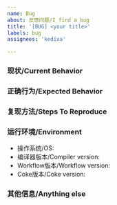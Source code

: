```yaml
---
name: Bug
about: 反馈问题/I find a bug
title: '[BUG] <your title>'
labels: bug
assignees: 'kedixa'

---
```


<!-- Note: Please search to see if an issue already exists. -->
<!-- 注意: 请在Issues中搜索以查看问题是否已存在。 -->

### 现状/Current Behavior
<!-- A concise description of what you're experiencing. -->
<!-- 请描述您遇到的问题。 -->


### 正确行为/Expected Behavior
<!-- A concise description of what you expected to happen. -->
<!-- 请描述您期望得到的效果。 -->


### 复现方法/Steps To Reproduce
<!-- Provide minimal reproducible code or detailed reproduction methods. -->
<!-- 提供最小可复现代码或详细复现方法。 -->


### 运行环境/Environment
- 操作系统/OS:
- 编译器版本/Compiler version:
- Workflow版本/Workflow version:
- Coke版本/Coke version:


### 其他信息/Anything else
